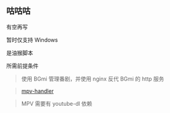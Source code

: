## 咕咕咕
有空再写

暂时仅支持 Windows

是油猴脚本

所需前提条件
> 使用 BGmi 管理番剧，并使用 nginx 反代 BGmi 的 http 服务

> [mpv-handler](https://github.com/akiirui/mpv-handler/blob/main/README.md#installation)

> MPV 需要有 youtube-dl 依赖
